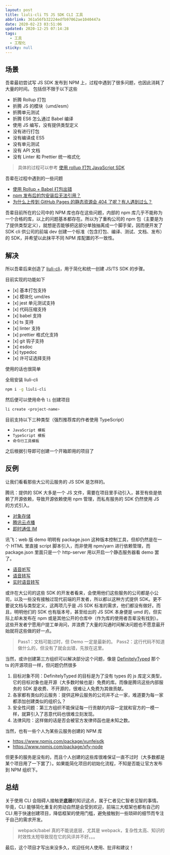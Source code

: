```yaml
---
layout: post
title: liuli-cli TS JS SDK CLI 工具
abbrlink: 361a56fb32224edfb97062ae1040447a
date: 2020-02-23 03:51:06
updated: 2020-12-25 07:14:28
tags:
  - 工具
  - 工程化
sticky: null
---
```


## 场景

吾辈最初尝试写 JS SDK 发布到 NPM 上，过程中遇到了很多问题，也因此消耗了大量的时间。
包括但不限于以下这些

- 折腾 Rollup 打包
- 折腾 JS 的模块（umd/esm）
- 折腾单元测试
- 折腾 ES6 怎么通过 Babel 编译
- 使用 JS 编写，没有提供类型定义
- 没有进行打包
- 没有编译成 ES5
- 没有单元测试
- 没有 API 文档
- 没有 Linter 和 Prettier 统一格式化

> 具体的过程可以参考 [使用 rollup 打包 JavaScript SDK](https://blog.rxliuli.com/p/c30dd206/)

吾辈在过程中遇到的一些问题

- [使用 Rollup + Babel 打包出错](https://segmentfault.com/q/1010000018386874/)
- [npm 发布后的包安装后无法引用？](https://segmentfault.com/q/1010000018914964)
- [为什么上传到 GitHub Pages 的静态资源会 404 了呢？有人遇到过么？](https://segmentfault.com/q/1010000019587945)

吾辈目前所在的公司中的 NPM 库也存在这些问题，内部的 npm 库几乎不能称为一个合格的库，以上的问题基本都存在。所以为了重构公司的 npm 包（主要是为了提供类型定义），就想是否能够把这部分单独抽离成一个脚手架，因而便开发了 SDK cli 供公司的前端 dev 创建一个标准（包含打包、编译、测试、文档、发布）的 SDK，并希望以此抹平不同 NPM 库配置的不一致性。

## 解决

所以吾辈后来创造了 [liuli-cli](https://www.npmjs.com/package/liuli-cli)，用于简化和统一创建 JS/TS SDK 的步骤。

目前实现的功能如下

- \[x] 基本打包支持
- \[x] 模块化 umd/es
- \[x] jest 单元测试支持
- \[x] 代码压缩支持
- \[x] babel 支持
- \[x] ts 支持
- \[x] linter 支持
- \[x] prettier 格式化支持
- \[x] git 钩子支持
- \[x] esdoc
- \[x] typedoc
- \[x] 许可证选择支持

使用的话也很简单

全局安装 liuli-cli

```sh
npm i -g liuli-cli
```

然后便可以使用命令 `li` 创建项目

```sh
li create <project-name>
```

目前支持以下三种类型（强烈推荐库的作者使用 TypeScript）

- `JavaScript 模板`
- `TypeScript 模板`
- `命令行工具模板`

之后根据引导即可创建一个开箱即用的项目了

## 反例

让我们看看那些大公司云服务的 JS SDK 是怎样的。

腾讯：提供的 SDK 大多是一个 JS 文件，需要在项目里手动引入，甚至有些是依赖了开源依赖，导致开源依赖使用 npm 管理，而私有服务的 SDK 仍然使用 JS 的方式引入。

- [对象存储](https://cloud.tencent.com/document/product/436)
- [腾讯云点播](https://cloud.tencent.com/document/product/266)
- [即时通信 IM](https://cloud.tencent.com/document/product/269)

讯飞：web 版 demo 明明有 package.json 这种版本控制工具，但却仍然是在一个 HTML 里直接 script 脚本引入，而非使用 npm/yarn 进行依赖管理，而 package.json 里面只是一个 http-server 用以开启一个静态服务器看 demo 罢了。

- [语音听写](https://www.xfyun.cn/doc/asr/voicedictation/API.html)
- [语音转写](https://www.xfyun.cn/doc/asr/lfasr/API.html)
- [实时语音转写](https://www.xfyun.cn/doc/asr/rtasr/API.html)

或许在大公司的这些 SDK 的开发者看来，会使用他们这些服务的公司都是小公司，以及一些没有接触过现代前端的开发者，所以都以这种方式提供 SDK。更不要说文档与类型定义，这两项几乎是 JS SDK 标准的需求，他们都没有做好。而且，明明他们的 SDK 也有版本号，甚至给出的 JS SDK 本身便是 umd 的，但实际上却未发布在 npm 或是其他公开的仓库中（作为库的使用者吾辈没有找到）。这些开发者宁愿用户提工单询问，并浪费了大量的沟通时间解决问题也不愿意最开始就将这些做的好一点。

> Pass1：文档可能过时，但 Demo 一定是最新的。
> Pass2：这行代码不知道做什么的，但没有了就会出错，先放在这里。

当然，或许创建第三方组织可以解决部分这个问题，像是 [DefinitelyTyped](https://github.com/DefinitelyTyped/DefinitelyTyped) 那个 ts 的开源项目一样，但问题仍然很多

1.  目标对象不同：DefinitelyTyped 的目标是为了没有 types 的 js 库定义类型，它的目标对象也是开源（大多数时候也是）免费的库。而像是腾讯这些内部服务的 SDK 是收费、不开源的，很难让人免费为其做贡献。
1.  各家都有类似的云服务：提供这种云服务的公司并不止一家，难道要为每一家都添加创建类似的组织么？
1.  安全性问题：第三方组织不能保证每一行贡献的内容一定就和官方的一模一样，就算引入了恶意代码也很难立刻发现。
1.  法律风险：这样做的话是否会被官方发律师函也是未知之数。

当然，也有一些个人为某些云服务创建的 NPM 库

- <https://www.npmjs.com/package/xunfeisdk>
- <https://www.npmjs.com/package/xfy-node>

但更多的服务是没有的，而且个人创建的这些库很难保证一直不过时（大多数都是某个项目用了一下罢了）。如果能简化项目的初始化流程，不知是否能让官方发布到 NPM 组织下。

## 总结

关于使用 CLI 会阻碍人接触更**底层**的知识这点，属于仁者见仁智者见智的事情。毕竟，CLI 能够简化重复的劳动自然是会受到欢迎，前端三大框架也都有自己的 CLI 用于快速创建项目，降低框架的使用门槛，避免接触到一些琐碎的细节而专注于自己的需求开发。

> webpack/babel 真的不能说底层，尤其是 webpack，复杂性太高、知识的时效性太短导致现在它的风评并不好。。。

最后，这个项目才写出来没多久，欢迎任何人使用、批评和建议！
